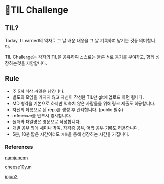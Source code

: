 # :rocket:TIL Challenge

## TIL?

Today, I Learned의 약자로 그 날 배운 내용을 그 날 기록하여 남기는 것을 의미합니다.

TIL Challenge는 각자의 TIL을 공유하여 스스로는 물론 서로 동기를 부여하고, 함께 성장하는것을 지향합니다.

## Rule

+ 주 5회 이상 커밋을 남깁니다.
+ 별도의 모임을 가지지 않고 자신이 작성한 TIL만 git에 업로드 하면 됩니다.
+ MD 형식을 기본으로 하지만 익숙치 않은 사람들을 위해 링크 제출도 허용합니다.
+ 자신의 이름으로 된 repo를 생성 후 관리합니다. (public 필수)
+ reference를 반드시 명시합니다.
+ 폴더와 파일명은 영문으로 작성합니다.
+ 개발 공부 외에 세미나 참여, 자격증 공부, 어학 공부 기록도 허용합니다.
+ 5분, 10분 짧은 시간이라도 `기록`을 통해 성장하는 시간을 가집니다. 



### References

[namjunemy](https://github.com/namjunemy/TIL?tab=readme-ov-file)

[cheese10yun](https://github.com/cheese10yun/TIL?tab=readme-ov-file)

[injun2](https://github.com/InJun2/TIL)
